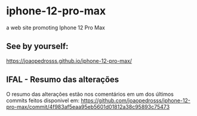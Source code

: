 # iphone-12-pro-max
a web site promoting Iphone 12 Pro Max

## See by yourself:
https://joaopedrosss.github.io/iphone-12-pro-max/

## IFAL - Resumo das alterações
O resumo das alterações estão nos comentários em um dos últimos commits feitos disponivel em:
https://github.com/joaopedrosss/iphone-12-pro-max/commit/4f983af5eaa95eb5601d01812a38c95893c75473
